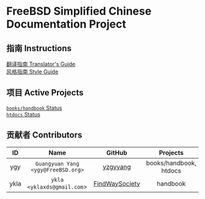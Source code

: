 # FreeBSD Simplified Chinese Documentation Project

## 指南 Instructions

[翻译指南 Translator's Guide](translators_guide.md)  
[风格指南 Style Guide](style_guide.md)

## 项目 Active Projects

[`books/handbook` Status](status/books-handbook.md)  
[`htdocs` Status](status/htdocs.md)

## 贡献者 Contributors

| ID | Name <Email> | GitHub | Projects |  
|:-:|:-:|:-:|:-:|
| ygy | `Guangyuan Yang <ygy@FreeBSD.org>` | [yzgyyang](https://github.com/yzgyyang) | books/handbook, htdocs |
| ykla | `ykla <yklaxds@gmail.com`> | [FindWaySociety](https://github.com/FindWaySociety) | handbook |
